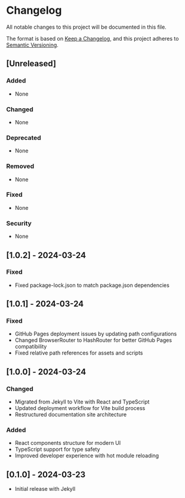 # Changelog

All notable changes to this project will be documented in this file.

The format is based on [Keep a Changelog](https://keepachangelog.com/en/1.0.0/),
and this project adheres to [Semantic Versioning](https://semver.org/spec/v2.0.0.html).

## [Unreleased]

### Added
- None

### Changed
- None

### Deprecated
- None

### Removed
- None

### Fixed
- None

### Security
- None

## [1.0.2] - 2024-03-24
### Fixed
- Fixed package-lock.json to match package.json dependencies

## [1.0.1] - 2024-03-24
### Fixed
- GitHub Pages deployment issues by updating path configurations
- Changed BrowserRouter to HashRouter for better GitHub Pages compatibility
- Fixed relative path references for assets and scripts

## [1.0.0] - 2024-03-24
### Changed
- Migrated from Jekyll to Vite with React and TypeScript
- Updated deployment workflow for Vite build process
- Restructured documentation site architecture

### Added
- React components structure for modern UI
- TypeScript support for type safety
- Improved developer experience with hot module reloading

## [0.1.0] - 2024-03-23
- Initial release with Jekyll 